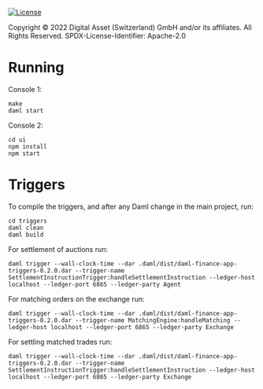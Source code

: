 [![License](https://img.shields.io/badge/License-Apache%202.0-blue.svg)](https://github.com/digital-asset/daml/blob/main/LICENSE)
<!-- [![CircleCI](https://circleci.com/gh/digital-asset/daml-finance-app.svg?style=shield)](https://circleci.com/gh/digital-asset/daml-finance-app) -->

Copyright © 2022 Digital Asset (Switzerland) GmbH and/or its affiliates. All Rights Reserved. SPDX-License-Identifier: Apache-2.0

# Running

Console 1:
```
make
daml start
```

Console 2:
```
cd ui
npm install
npm start
```

# Triggers

To compile the triggers, and after any Daml change in the main project, run:
```
cd triggers
daml clean
daml build
```

For settlement of auctions run:
```
daml trigger --wall-clock-time --dar .daml/dist/daml-finance-app-triggers-0.2.0.dar --trigger-name SettlementInstructionTrigger:handleSettlementInstruction --ledger-host localhost --ledger-port 6865 --ledger-party Agent
```

For matching orders on the exchange run:
```
daml trigger --wall-clock-time --dar .daml/dist/daml-finance-app-triggers-0.2.0.dar --trigger-name MatchingEngine:handleMatching --ledger-host localhost --ledger-port 6865 --ledger-party Exchange
```

For settling matched trades run:
```
daml trigger --wall-clock-time --dar .daml/dist/daml-finance-app-triggers-0.2.0.dar --trigger-name SettlementInstructionTrigger:handleSettlementInstruction --ledger-host localhost --ledger-port 6865 --ledger-party Exchange
```
